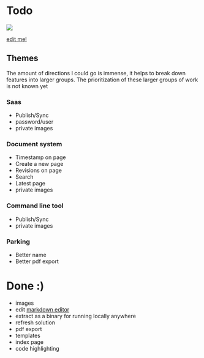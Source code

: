 # Todo

![](https://media.giphy.com/media/llZ2R6hwJVxWE/giphy.gif)

[edit me!](/edit/docs/todo.md)

## Themes

The amount of directions I could go is immense, it helps to break down features into larger groups. The prioritization of these larger groups of work is not known yet

### Saas
- Publish/Sync
- password/user
- private images

### Document system
- Timestamp on page
- Create a new page
- Revisions on page
- Search
- Latest page
- private images

### Command line tool
- Publish/Sync
- private images

### Parking
- Better name
- Better pdf export

# Done :)
- images
- edit [markdown editor](https://github.com/sparksuite/simplemde-markdown-editor)
- extract as a binary for running locally anywhere
- refresh solution
- pdf export
- templates
- index page
- code highlighting
